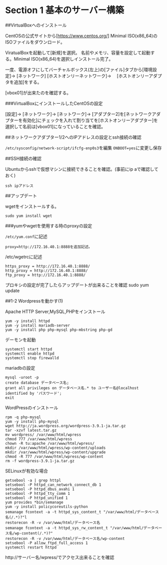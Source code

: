 # Section 1 基本のサーバー構築

##VirtualBoxへのインストール

CentOSの公式サイトから[https://www.centos.org/] Minimal ISO(x86_64)のISOファイルをダウンロード。

ViratualBoxを起動して[新規]を選択。
名前やメモリ、容量を設定して起動する。Minimal ISO(x86_64)を選択しインストール完了。

一度、電源オフにしてバーチャルボックス(左上)の[ファイル]タブから[環境設定]→ [ネットワーク]
[ホストオンリーネットワーク]→ 　[ホストオンリーアダプタを追加]をする。

[vbox01]が出来たのを確認する。

###VirtualBoxにインストールしたCentOSの設定

[設定]→ [ネットワーク]→ [ネットワーク]→ [アダプター2]を[ネットワークアダプターを有効化]にチェックを入れて割り当てを[ホストオンリーアダプター]を選択して名前は[vbox01]になっていることを確認。

##ネットワークアダプター1/2へのIPアドレスの設定とssh接続の確認

`/etc/sysconfig/network-script/ifcfg-enp0s3`を編集
`ONBOOT=yes`に変更し保存

##SSH接続の確認

Ubuntuからsshで仮想マシンに接続できることを確認。(事前にip aで確認しておく)

    ssh ipアドレス

##アップデート

wgetをインストールする。

    sudo yum install wget

###yumやwgetを使用する時のproxyの設定

`/etc/yum.conf`に記述

    proxy=http://172.16.40.1:8888を追加記述。

/etc/wgetrcに記述

    https_proxy = http://172.16.40.1:8888/
    http_proxy = http://172.16.40.1:8888/
    ftp_proxy = http://172.16.40.1:8888/

プロキシの設定が完了したらアップデートが出来ることを確認
    sudo yum update

##1-2 Wordpressを動かす(1)

Apache HTTP Server,MySQL,PHPをインストール

    yum -y install httpd
    yum -y install mariadb-server
    yum -y install php php-mysql php-mbstring php-gd

デーモンを起動

    systemctl start httpd
    systemctl enable httpd
    systemctl stop firewalld

mariadbの設定

    mysql -uroot -p
    create database データベース名;
    grant all privileges on データベース名.* to ユーザー名@localhost identified by 'パスワード';
    exit

WordPressのインストール

    rpm -q php-mysql
    yum -y install php-mysql
    wget http://ja.wordpress.org/wordpress-3.9.1-ja.tar.gz
    tar -xzvf latest.tar.gz
    mv wordpress/ /var/www/html/wpress
    chmod 777 /var/www/html/wpress
    chown -R tu:apache /var/www/html/wpress/
    mkdir /var/www/html/wpress/wp-content/uploads
    mkdir /var/www/html/wpress/wp-content/upgrade
    chmod -R 777 /var/www/html/wpress/wp-content
    rm -f wordpress-3.9.1-ja.tar.gz

SELinuxが有効な場合

    getsebool -a | grep httpl
    setsebool -P httpd_can_network_connect_db 1
    setsebool -P httpd_dbus_avahi 1
    setsebool -P httpd_tty_comm 1
    setsebool -P httpd_unified 1
    yum provides *bin/semanage
    yum -y install policycoreutils-python
    semanage fcontext -a -t httpd_sys_content_t "/var/www/html/データベース名(/.*)?"l
    restorecon -R -v /var/www/html/データベース名
    semanage fcontext -a -t httpd_sys_rw_content_t "/var/www/html/データベース名/wp-content(/.*)?"
    restorecon -R -v /var/www/html/データベース名/wp-content
    setsebool -P allow_ftpd_full_access 1
    systemctl restart httpd

http://サーバー名/wpress/でアクセス出来ることを確認
